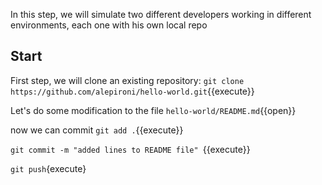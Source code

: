 In this step, we will simulate two different developers working in different environments, each one with his own local repo

## Start

First step, we will clone an existing repository:
`git clone https://github.com/alepironi/hello-world.git`{{execute}}


Let's do some modification to the file `hello-world/README.md`{{open}}

now we can commit 
`git add .`{{execute}}

`git commit -m "added lines to README file" `{{execute}}

`git push`{execute}



